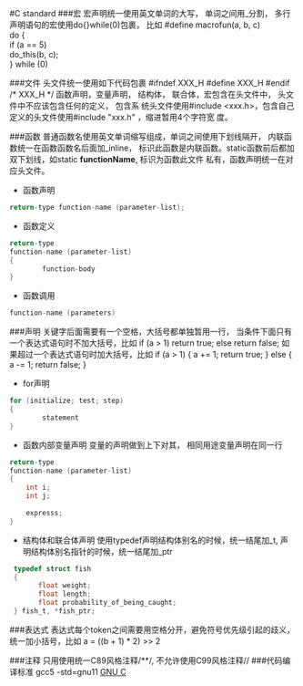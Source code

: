 #C standard
###宏
	宏声明统一使用英文单词的大写， 单词之间用_分割， 多行声明语句的宏使用do{}while(0)包裹， 比如
    #define macrofun(a, b, c) 			\
		do {					\
			if (a == 5)			\
				do_this(b, c);		\
		} while (0)

###文件
	头文件统一使用如下代码包裹
    #ifndef XXX_H
    #define XXX_H
    #endif /* XXX_H */
    函数声明，变量声明， 结构体， 联合体，宏包含在头文件中， 头文件中不应该包含任何的定义， 包含系
    统头文件使用#include <xxx.h>，包含自己定义的头文件使用#include "xxx.h" ，缩进暂用4个字符宽
    度。
    
###函数
	普通函数名使用英文单词缩写组成，单词之间使用下划线隔开， 内联函数统一在函数函数名后面加_inline，
    标识此函数是内联函数。static函数前后都加双下划线，如static __functionName__, 标识为函数此文件
    私有，函数声明统一在对应头文件。

* 函数声明
```c
return-type function-name (parameter-list);
```

* 函数定义
```c
return-type
function-name (parameter-list)
{
    	function-body
}
```

* 函数调用
```c
function-name (parameters)
```

###声明
	关键字后面需要有一个空格，大括号都单独暂用一行， 当条件下面只有一个表达式语句时不加大括号，比如
    if (a > 1)
    	return true;
    else
    	return false;
    如果超过一个表达式语句时加大括号，比如
    if (a > 1)
    {
    	a += 1;
        return true;
    }
    else 
    {
    	a -= 1;
        return false;
    }

* for声明
```c
for (initialize; test; step)
{
		statement
}
```

* 函数内部变量声明
变量的声明做到上下对其， 相同用途变量声明在同一行
```c
return-type
function-name (parameter-list)
{
	int	i;
    int	j;
    
    expresss;
}
```

* 结构体和联合体声明
使用typedef声明结构体别名的时候，统一结尾加_t, 声明结构体别名指针的时候，统一结尾加_ptr
```c
 typedef struct fish
 {
       float weight;
       float length;
       float probability_of_being_caught;
 } fish_t, *fish_ptr;
```

###表达式
	表达式每个token之间需要用空格分开，避免符号优先级引起的歧义，统一加小括号，比如
    a = ((b + 1) * 2) >> 2

###注释
只用使用统一C89风格注释/**/, 不允许使用C99风格注释//
###代码编译标准
gcc5 -std=gnu11  [GNU C](https://www.gnu.org/software/gnu-c-manual/gnu-c-manual.html)
